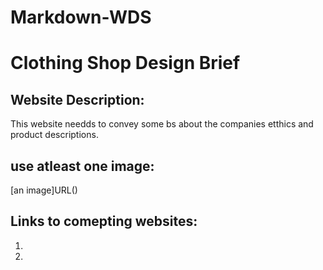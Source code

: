 # Markdown-WDS

# Clothing Shop Design Brief
## Website Description:
This website needds to convey some bs about the companies etthics and product descriptions.

## use atleast one image:
[an image]URL()
## Links to comepting websites:
1.
2.